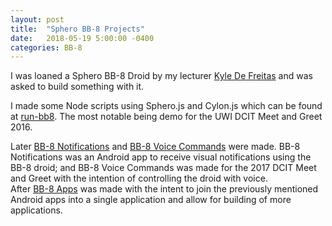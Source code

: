 ```yaml
---
layout: post
title:  "Sphero BB-8 Projects"
date:   2018-05-19 5:00:00 -0400
categories: BB-8
---
```


I was loaned a Sphero BB-8 Droid by my lecturer [Kyle De Freitas](https://github.com/kyledef) and was asked to build something with it.

I made some Node scripts using Sphero.js and Cylon.js which can be found at [run-bb8](https://github.com/foohyfooh/run-bb8). The most notable being demo for the UWI DCIT Meet and Greet 2016.

Later [BB-8 Notifications](https://github.com/foohyfooh/BB-8_Notifications) and [BB-8 Voice Commands](https://github.com/foohyfooh/BB-8_Voice_Commands) were made. BB-8 Notifications was an Android app to receive visual notifications using the BB-8 droid; and BB-8 Voice Commands was made for the 2017 DCIT Meet and Greet with the intention of controlling the droid with voice. <br>
After [BB-8 Apps](https://github.com/foohyfooh/BB-8_Apps) was made with the intent to join the previously mentioned Android apps into a single application and allow for building of more applications.
